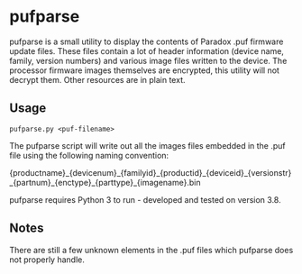 # pufparse
pufparse is a small utility to display the contents of Paradox .puf firmware update files. These files contain a lot of header information (device name, family, version numbers) and various image files written to the device. The processor firmware images themselves are encrypted, this utility will not decrypt them. Other resources are in plain text.

## Usage
    pufparse.py <puf-filename>

The pufparse script will write out all the images files embedded in the .puf file using the following naming convention:

{productname}\_{devicenum}\_{familyid}\_{productid}\_{deviceid}\_{versionstr}\_{partnum}\_{enctype}\_{parttype}\_{imagename}.bin

pufparse requires Python 3 to run - developed and tested on version 3.8.

## Notes            
There are still a few unknown elements in the .puf files which pufparse does not properly handle. 
